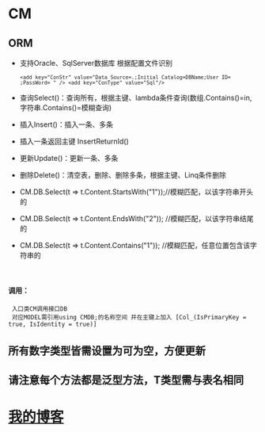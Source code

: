 # CM
## ORM

 * 支持Oracle、SqlServer数据库
       根据配置文件识别
        <pre><code>```
	<add key="ConStr" value="Data Source=.;Initial Catalog=DBName;User ID= ;PassWord= " />
	<add key="ConType" value="Sql"/> ```
	</pre></code>
	 

* 查询Select()：查询所有，根据主键、lambda条件查询(数组.Contains()=in,字符串.Contains()=模糊查询)
* 插入Insert()：插入一条、多条
* 插入一条返回主键 InsertReturnId()
* 更新Update()：更新一条、多条
* 删除Delete()：清空表，删除、删除多条，根据主键、Linq条件删除
* CM.DB.Select<Test>(t => t.Content.StartsWith("1"));//模糊匹配，以该字符串开头的 
* CM.DB.Select<Test>(t => t.Content.EndsWith("2")); //模糊匹配，以该字符串结尾的
* CM.DB.Select<Test>(t => t.Content.Contains("1")); //模糊匹配，任意位置包含该字符串的 
<br> 

        
    
#### 调用：
     入口类CM调用接口DB
	 对应MODEL需引用using CMDB;的名称空间 并在主键上加入 [Col_(IsPrimaryKey = true, IsIdentity = true)] 

## 所有数字类型皆需设置为可为空，方便更新 
## 请注意每个方法都是泛型方法，T类型需与表名相同




# [我的博客](http://blog.csdn.net/commandbaby "CSDN")  
